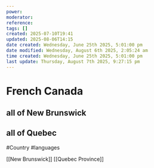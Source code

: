 ```yaml
---
power: 
moderator: 
reference: 
tags: []
created: 2025-07-10T19:41
updated: 2025-08-06T14:15
date created: Wednesday, June 25th 2025, 5:01:00 pm
date modified: Wednesday, August 6th 2025, 2:05:24 am
time created: Wednesday, June 25th 2025, 5:01:00 pm
last update: Thursday, August 7th 2025, 9:27:15 pm
---
```

# French Canada
## all of New Brunswick
## all of Quebec

#Country #languages 

[[New Brunswick]]
[[Quebec Province]]
